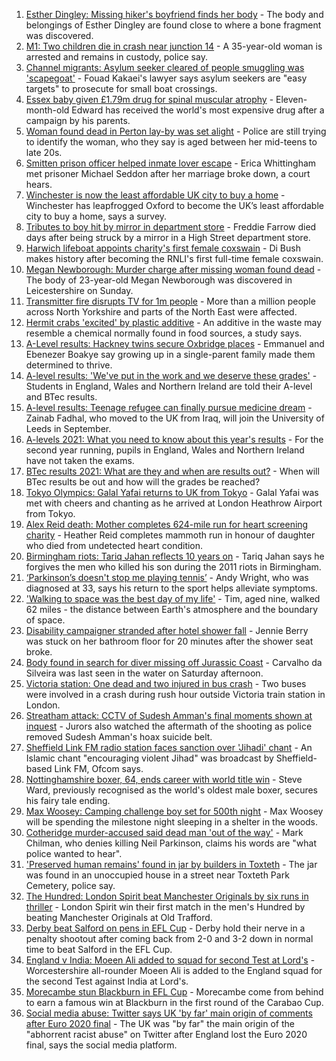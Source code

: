 1. [Esther Dingley: Missing hiker's boyfriend finds her body](https://www.bbc.co.uk/news/uk-england-tyne-58159591) - The body and belongings of Esther Dingley are found close to where a bone fragment was discovered.
2. [M1: Two children die in crash near junction 14](https://www.bbc.co.uk/news/uk-england-beds-bucks-herts-58165017) - A 35-year-old woman is arrested and remains in custody, police say.
3. [Channel migrants: Asylum seeker cleared of people smuggling was 'scapegoat'](https://www.bbc.co.uk/news/uk-england-kent-57722096) - Fouad Kakaei's lawyer says asylum seekers are "easy targets" to prosecute for small boat crossings.
4. [Essex baby given £1.79m drug for spinal muscular atrophy](https://www.bbc.co.uk/news/uk-england-essex-58101748) - Eleven-month-old Edward has received the world's most expensive drug after a campaign by his parents.
5. [Woman found dead in Perton lay-by was set alight](https://www.bbc.co.uk/news/uk-england-stoke-staffordshire-58163416) - Police are still trying to identify the woman, who they say is aged between her mid-teens to late 20s.
6. [Smitten prison officer helped inmate lover escape](https://www.bbc.co.uk/news/uk-england-derbyshire-58160687) - Erica Whittingham met prisoner Michael Seddon after her marriage broke down, a court hears.
7. [Winchester is now the least affordable UK city to buy a home](https://www.bbc.co.uk/news/business-58162371) - Winchester has leapfrogged Oxford to become the UK’s least affordable city to buy a home, says a survey.
8. [Tributes to boy hit by mirror in department store](https://www.bbc.co.uk/news/uk-england-essex-58158096) - Freddie Farrow died days after being struck by a mirror in a High Street department store.
9. [Harwich lifeboat appoints charity's first female coxswain](https://www.bbc.co.uk/news/uk-england-essex-58165076) - Di Bush makes history after becoming the RNLI's first full-time female coxswain.
10. [Megan Newborough: Murder charge after missing woman found dead](https://www.bbc.co.uk/news/uk-england-leicestershire-58163532) - The body of 23-year-old Megan Newborough was discovered in Leicestershire on Sunday.
11. [Transmitter fire disrupts TV for 1m people](https://www.bbc.co.uk/news/uk-england-tees-58163612) - More than a million people across North Yorkshire and parts of the North East were affected.
12. [Hermit crabs 'excited' by plastic additive](https://www.bbc.co.uk/news/uk-england-humber-58160697) - An additive in the waste may resemble a chemical normally found in food sources, a study says.
13. [A-Level results: Hackney twins secure Oxbridge places](https://www.bbc.co.uk/news/uk-england-london-58156170) - Emmanuel and Ebenezer Boakye say growing up in a single-parent family made them determined to thrive.
14. [A-level results: 'We've put in the work and we deserve these grades'](https://www.bbc.co.uk/news/education-58160873) - Students in England, Wales and Northern Ireland are told their A-level and BTec results.
15. [A-level results: Teenage refugee can finally pursue medicine dream](https://www.bbc.co.uk/news/uk-england-nottinghamshire-58152429) - Zainab Fadhal, who moved to the UK from Iraq, will join the University of Leeds in September.
16. [A-levels 2021: What you need to know about this year's results](https://www.bbc.co.uk/news/education-58026976) - For the second year running, pupils in England, Wales and Northern Ireland have not taken the exams.
17. [BTec results 2021: What are they and when are results out?](https://www.bbc.co.uk/news/education-49279219) - When will BTec results be out and how will the grades be reached?
18. [Tokyo Olympics: Galal Yafai returns to UK from Tokyo](https://www.bbc.co.uk/news/uk-england-birmingham-58151399) - Galal Yafai was met with cheers and chanting as he arrived at London Heathrow Airport from Tokyo.
19. [Alex Reid death: Mother completes 624-mile run for heart screening charity](https://www.bbc.co.uk/news/uk-england-south-yorkshire-58152905) - Heather Reid completes mammoth run in honour of daughter who died from undetected heart condition.
20. [Birmingham riots: Tariq Jahan reflects 10 years on](https://www.bbc.co.uk/news/uk-england-birmingham-58147894) - Tariq Jahan says he forgives the men who killed his son during the 2011 riots in Birmingham.
21. [‘Parkinson’s doesn't stop me playing tennis’](https://www.bbc.co.uk/news/uk-england-nottinghamshire-58091757) - Andy Wright, who was diagnosed at 33, says his return to the sport helps alleviate symptoms.
22. ['Walking to space was the best day of my life'](https://www.bbc.co.uk/news/uk-england-nottinghamshire-58071075) - Tim, aged nine, walked 62 miles - the distance between Earth's atmosphere and the boundary of space.
23. [Disability campaigner stranded after hotel shower fall](https://www.bbc.co.uk/news/uk-england-tees-58159843) - Jennie Berry was stuck on her bathroom floor for 20 minutes after the shower seat broke.
24. [Body found in search for diver missing off Jurassic Coast](https://www.bbc.co.uk/news/uk-england-dorset-58162957) - Carvalho da Silveira was last seen in the water on Saturday afternoon.
25. [Victoria station: One dead and two injured in bus crash](https://www.bbc.co.uk/news/uk-england-london-58097961) - Two buses were involved in a crash during rush hour outside Victoria train station in London.
26. [Streatham attack: CCTV of Sudesh Amman's final moments shown at inquest](https://www.bbc.co.uk/news/uk-england-london-58097959) - Jurors also watched the aftermath of the shooting as police removed Sudesh Amman's hoax suicide belt.
27. [Sheffield Link FM radio station faces sanction over 'Jihadi' chant](https://www.bbc.co.uk/news/uk-england-south-yorkshire-58162579) - An Islamic chant "encouraging violent Jihad" was broadcast by Sheffield-based Link FM, Ofcom says.
28. [Nottinghamshire boxer, 64, ends career with world title win](https://www.bbc.co.uk/news/uk-england-nottinghamshire-58150699) - Steve Ward, previously recognised as the world's oldest male boxer, secures his fairy tale ending.
29. [Max Woosey: Camping challenge boy set for 500th night](https://www.bbc.co.uk/news/uk-england-devon-58147506) - Max Woosey will be spending the milestone night sleeping in a shelter in the woods.
30. [Cotheridge murder-accused said dead man 'out of the way'](https://www.bbc.co.uk/news/uk-england-hereford-worcester-58162780) - Mark Chilman, who denies killing Neil Parkinson, claims his words are "what police wanted to hear".
31. ['Preserved human remains' found in jar by builders in Toxteth](https://www.bbc.co.uk/news/uk-england-merseyside-58150394) - The jar was found in an unoccupied house in a street near Toxteth Park Cemetery, police say.
32. [The Hundred: London Spirit beat Manchester Originals by six runs in thriller](https://www.bbc.co.uk/sport/cricket/58161079) - London Spirit win their first match in the men's Hundred by beating Manchester Originals at Old Trafford.
33. [Derby beat Salford on pens in EFL Cup](https://www.bbc.co.uk/sport/football/58065959) - Derby hold their nerve in a penalty shootout after coming back from 2-0 and 3-2 down in normal time to beat Salford in the EFL Cup.
34. [England v India: Moeen Ali added to squad for second Test at Lord's](https://www.bbc.co.uk/sport/cricket/58142837) - Worcestershire all-rounder Moeen Ali is added to the England squad for the second Test against India at Lord's.
35. [Morecambe stun Blackburn in EFL Cup](https://www.bbc.co.uk/sport/football/58065960) - Morecambe come from behind to earn a famous win at Blackburn in the first round of the Carabao Cup.
36. [Social media abuse: Twitter says UK 'by far' main origin of comments after Euro 2020 final](https://www.bbc.co.uk/sport/football/58159878) - The UK was "by far" the main origin of the "abhorrent racist abuse" on Twitter after England lost the Euro 2020 final, says the social media platform.
